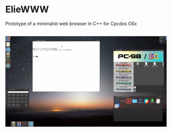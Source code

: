 # ElieWWW
Prototype of a minimalist web browser in C++ for Cpcdos OSx

<br>![sample test](https://github.com/Meaxy76/ElieWWW/blob/main/img/ElieOS4_CpcdosOSx_Beta15.png)

